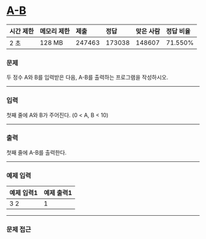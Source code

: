 # [A-B](https://www.acmicpc.net/problem/1001)

<div align = center>

| 시간 제한 | 메모리 제한 | 제출 | 정답 | 맞은 사람 | 정답 비율 |
| :-------- | :---------- | :------ | :----- | :-------- | :-------- |
|    2 초   |    128 MB   |  247463 | 173038 |   148607  |  71.550%  |

</div>

### 문제

두 정수 A와 B를 입력받은 다음, A-B를 출력하는 프로그램을 작성하시오.

---

### 입력

첫째 줄에 A와 B가 주어진다. (0 < A, B < 10)


---

### 출력

첫째 줄에 A-B를 출력한다.


---

### 예제 입력

| 예제 입력1 | 예제 출력1 |
| :--- | :--- |
|   3  2   |   1   |

---

### 문제 접근
